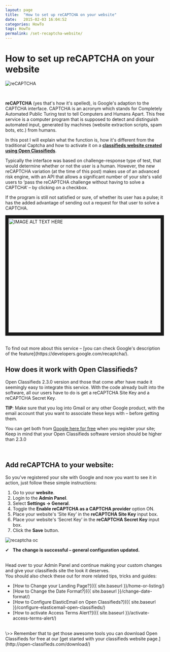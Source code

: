 ```yaml
---
layout: page
title:  "How to set up reCAPTCHA on your website"
date:   2015-02-03 16:04:52
categories: HowTo
tags: HowTo
permalink: /set-recaptcha-website/
---
```

# How to set up reCAPTCHA on your website

![reCAPTCHA](http://open-classifieds.com/wp-content/uploads/2015/02/recaptcha.png) 

<br>

**reCAPTCHA** (yes that's how it's spelled), is Google's adaption to the CAPTCHA interface. CAPTCHA is an acronym which stands for Completely Automated Public Turing test to tell Computers and Humans Apart. This free service is a computer program that is supposed to detect and distinguish automated input, generated by machines (website extraction scripts, spam bots, etc.) from humans. 

In this post I will explain what the function is, how it's different from the traditional Captcha and how to activate it on a **[classifieds website created using Open Classifieds](http://open-classifieds.com)**.

Typically the interface was based on challenge-response type of test, that would determine whether or not the user is a human. However, the new reCAPTCHA variation (at the time of this post) makes use of an advanced risk engine, with an API that allows a significant number of your site's valid users to ‘pass the reCAPTCHA challenge without having to solve a CAPTCHA’ – by clicking on a checkbox.

If the program is still not satisfied or sure, of whether its user has a pulse; it has the added advantage of sending out a request for that user to solve a CAPTCHA.

<a href="https://www.youtube.com/watch?v=jwslDn3ImM0
" target="_blank"><img src="http://img.youtube.com/vi/jwslDn3ImM0/0.jpg" 
alt="IMAGE ALT TEXT HERE" width="480" height="360" border="10" /></a>

<br>
To find out more about this service – [you can check Google's description of the feature](https://developers.google.com/recaptcha/).   

<br>

## How does it work with Open Classifieds?

Open Classifieds 2.3.0 version and those that come after have made it seemingly easy to integrate this service. With the code already built into the software, all our users have to do is get a reCAPTCHA Site Key and a reCAPTCHA Secret Key.   

**TIP**: Make sure that you log into Gmail or any other Google product, with the email account that you want to associate these keys with – before getting them.

You can get both from [Google here for free](https://www.google.com/recaptcha) when you register your site; Keep in mind that your Open Classifieds software version should be higher than 2.3.0

<br>

## Add reCAPTCHA to your website:

So you've registered your site with Google and now you want to see it in action, just follow these simple instructions:

1. Go to your **website**.
2. Login to the **Admin Panel**.
3. Select **Settings -> General**.
4. Toggle the **Enable reCAPTCHA as a CAPTCHA provider** option ON.
5. Place your website's ‘Site Key’ in the **reCAPTCHA Site Key** input box.
6. Place your website's ‘Secret Key’ in the **reCAPTCHA Secret Key** input box.
7. Click the **Save** button.

![recaptcha oc](http://open-classifieds.com/wp-content/uploads/2015/02/recaptcha-oc.png) 

✔   **The change is successful – general configuration updated.**  

<br>
Head over to your Admin Panel and continue making your custom changes and give your classifieds site the look it deserves.

<br>
You should also check these out for more related tips, tricks and guides: 

* [How to Change your Landing Page?]({{ site.baseurl }}/home-or-listing/)
* [How to Change the Date Format?]({{ site.baseurl }}/change-date-format/)
* [How to Configure ElasticEmail on Open Classifieds?]({{ site.baseurl }}/configure-elasticemail-open-classifieds/)
* [How to activate Access Terms Alert?]({{ site.baseurl }}/activate-access-terms-alert/)

<br>
\>> Remember that to get those awesome tools you can download Open Classifieds for free at our [get started with your classifieds website page.](http://open-classifieds.com/download/)


<!--title: How to set up reCAPTCHA on your website
link: http://open-classifieds.com/2015/02/03/set-recaptcha-website/
author: Tana
description: 
post_id: 23327
created: 2015/02/03 17:04:52
created_gmt: 2015/02/03 16:04:52
comment_status: open
post_name: set-recaptcha-website
status: publish
post_type: post-->
